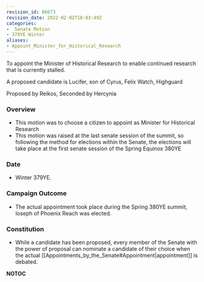 ```yaml
---
revision_id: 86673
revision_date: 2022-02-02T18:03:49Z
categories:
-  Senate Motion
- 379YE Winter
aliases:
- Appoint_Minister_for_Historical_Research
---
```


To appoint the Minister of Historical Research to enable continued research that is currently stalled.

A proposed candidate is Lucifer, son of Cyrus, Felix Watch, Highguard

Proposed by Reikos, Seconded by Hercynia 

### Overview
* This motion was to choose a citizen to appoint as Minister for Historical Research
* This motion was raised at the last senate session of the summit, so following the method for elections within the Senate, the elections will take place at the first senate session of the Spring Equinox 380YE

### Date
* Winter 379YE.

### Campaign Outcome
* The actual appointment took place during the Spring 380YE summit, Ioseph of Phoenix Reach was elected.

### Constitution
* While a candidate has been proposed, every member of the Senate with the power of proposal can nominate a candidate of their choice when the actual [[Appointments_by_the_Senate#Appointment|appointment]] is debated.



__NOTOC__